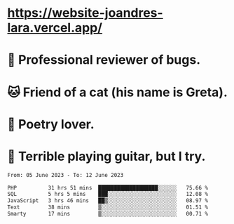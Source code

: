 # https://website-joandres-lara.vercel.app/
# 🐛 Professional reviewer of bugs.
# 🐱 Friend of a cat (his name is Greta).
# 📜 Poetry lover.
# 🎸 Terrible playing guitar, but I try.

<!--START_SECTION:waka-->

```txt
From: 05 June 2023 - To: 12 June 2023

PHP          31 hrs 51 mins  ███████████████████░░░░░░   75.66 %
SQL          5 hrs 5 mins    ███░░░░░░░░░░░░░░░░░░░░░░   12.08 %
JavaScript   3 hrs 46 mins   ██▒░░░░░░░░░░░░░░░░░░░░░░   08.97 %
Text         38 mins         ▒░░░░░░░░░░░░░░░░░░░░░░░░   01.51 %
Smarty       17 mins         ▒░░░░░░░░░░░░░░░░░░░░░░░░   00.71 %
```

<!--END_SECTION:waka-->

